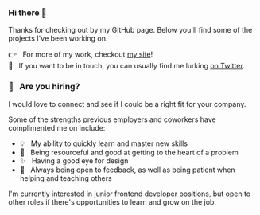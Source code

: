 ### Hi there 👋

<!--
**ElineJ/ElineJ** is a ✨ _special_ ✨ repository because its `README.md` (this file) appears on your GitHub profile.

Here are some ideas to get you started:

- 🔭 I’m currently working on ...
- 🌱 I’m currently learning ...
- 👯 I’m looking to collaborate on ...
- 🤔 I’m looking for help with ...
- 💬 Ask me about ...
- 📫 How to reach me: ...
- 😄 Pronouns: ...
- ⚡ Fun fact: ...
-->

Thanks for checking out by my GitHub page. Below you'll find some of the projects I've been working on. 

:point_right: &nbsp; For more of my work, checkout [my site](https://elinejacobse.com/)! <br>
:speech_balloon: &nbsp; If you want to be in touch, you can usually find me lurking [on Twitter](https://twitter.com/ElineJacobse). <br>


### :briefcase: &nbsp; Are you hiring? 

I would love to connect and see if I could be a right fit for your company. 

Some of the strengths previous employers and coworkers have complimented me on include:
- :bulb:  &nbsp; My ability to quickly learn and master new skills 
- :mag_right: &nbsp; Being resourceful and good at getting to the heart of a problem
- ✨  &nbsp; Having a good eye for design
- 👯  &nbsp; Always being open to feedback, as well as being patient when helping and teaching others


 I'm currently interested in junior frontend developer positions, but open to other roles if there's opportunities to learn and grow on the job.

